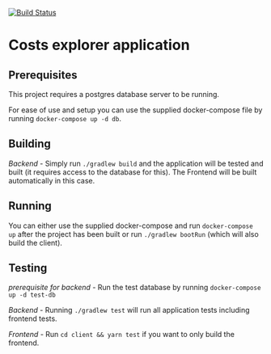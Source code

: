 [![Build Status](https://travis-ci.org/mpecan/costs.svg?branch=master)](https://travis-ci.org/mpecan/costs)

# Costs explorer application

## Prerequisites
This project requires a postgres database server to be running. 

For ease of use and setup you can use the supplied docker-compose file by running `docker-compose up -d db`.

## Building
*Backend* - Simply run `./gradlew build` and the application will be tested and built (it requires access to the database for this). The Frontend will be built automatically in this case.

## Running
You can either use the supplied docker-compose and run `docker-compose up` after the project has been built or run `./gradlew bootRun` (which will also build the client).

## Testing
*prerequisite for backend* - Run the test database by running `docker-compose up -d test-db`

*Backend* - Running `./gradlew test` will run all application tests including frontend tests. 


*Frontend* - Run `cd client && yarn test` if you want to only build the frontend.